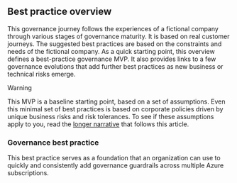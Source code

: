 ## Best practice overview

This governance journey follows the experiences of a fictional company through various stages of governance maturity. It is based on real customer journeys. The suggested best practices are based on the constraints and needs of the fictional company. 
As a quick starting point, this overview defines a best-practice governance MVP. It also provides links to a few governance evolutions that add further best practices as new business or technical risks emerge.

> [!WARNING]
> This MVP is a baseline starting point, based on a set of assumptions. Even this minimal set of best practices is based on corporate policies driven by unique business risks and risk tolerances. To see if these assumptions apply to you, read the [longer narrative](use-case.md) that follows this article.

### Governance best practice

This best practice serves as a foundation that an organization can use to quickly and consistently add governance guardrails across multiple Azure subscriptions.
